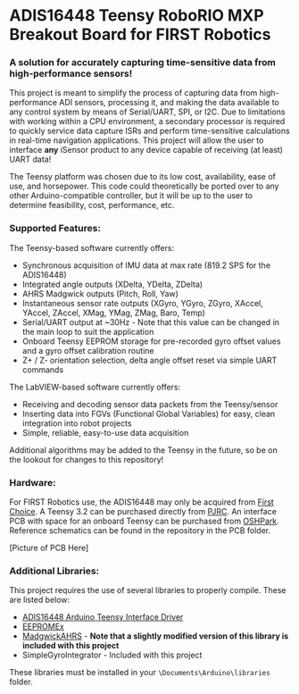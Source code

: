 # ADIS16448 Teensy RoboRIO MXP Breakout Board for FIRST Robotics
### A solution for accurately capturing time-sensitive data from high-performance sensors! 

This project is meant to simplify the process of capturing data from high-performance ADI sensors, processing it, and making the data available to any control system by means of Serial/UART, SPI, or I2C. Due to limitations with working within a CPU environment, a secondary processor is required to quickly service data capture ISRs and perform time-sensitive calculations in real-time navigation applications. This project will allow the user to interface **any** iSensor product to any device capable of receiving (at least) UART data! 

The Teensy platform was chosen due to its low cost, availability, ease of use, and horsepower. This code could theoretically be ported over to any other Arduino-compatible controller, but it will be up to the user to determine feasibility, cost, performance, etc. 

### Supported Features:

The Teensy-based software currently offers:
- Synchronous acquisition of IMU data at max rate (819.2 SPS for the ADIS16448)
- Integrated angle outputs (XDelta, YDelta, ZDelta)
- AHRS Madgwick outputs (Pitch, Roll, Yaw)
- Instantaneous sensor rate outputs (XGyro, YGyro, ZGyro, XAccel, YAccel, ZAccel, XMag, YMag, ZMag, Baro, Temp)
- Serial/UART output at ~30Hz - Note that this value can be changed in the main loop to suit the application
- Onboard Teensy EEPROM storage for pre-recorded gyro offset values and a gyro offset calibration routine
- Z+ / Z- orientation selection, delta angle offset reset via simple UART commands

The LabVIEW-based software currently offers:
- Receiving and decoding sensor data packets from the Teensy/sensor
- Inserting data into FGVs (Functional Global Variables) for easy, clean integration into robot projects
- Simple, reliable, easy-to-use data acquisition

Additional algorithms may be added to the Teensy in the future, so be on the lookout for changes to this repository! 

### Hardware:
For FIRST Robotics use, the ADIS16448 may only be acquired from [First Choice](http://firstchoicebyandymark.com/fc17-007). A Teensy 3.2 can be purchased directly from [PJRC](https://www.pjrc.com/store/teensy32.html). 
An interface PCB with space for an onboard Teensy can be purchased from [OSHPark](https://oshpark.com/shared_projects/kfl18WHg). Reference schematics can be found in the repository in the PCB folder. 

[Picture of PCB Here]

### Additional Libraries:
This project requires the use of several libraries to properly compile. These are listed below:

- [ADIS16448 Arduino Teensy Interface Driver](https://github.com/juchong/ADIS16448-Arduino-Teensy) 
- [EEPROMEx](https://github.com/thijse/Arduino-EEPROMEx)
- [MadgwickAHRS](https://github.com/arduino-libraries/MadgwickAHRS) - **Note that a slightly modified version of this library is included with this project**
- SimpleGyroIntegrator - Included with this project

These libraries must be installed in your `\Documents\Arduino\libraries` folder. 
